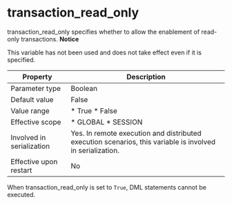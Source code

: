 transaction_read_only 
==========================================

transaction_read_only specifies whether to allow the enablement of read-only transactions. 
**Notice**



This variable has not been used and does not take effect even if it is specified.


|         Property          |                                                Description                                                 |
|---------------------------|------------------------------------------------------------------------------------------------------------|
| Parameter type            | Boolean                                                                                                    |
| Default value             | False                                                                                                      |
| Value range               | * True   * False        |
| Effective scope           | * GLOBAL   * SESSION    |
| Involved in serialization | Yes. In remote execution and distributed execution scenarios, this variable is involved in serialization.  |
| Effective upon restart    | No                                                                                                         |



When transaction_read_only is set to `True`, DML statements cannot be executed.
